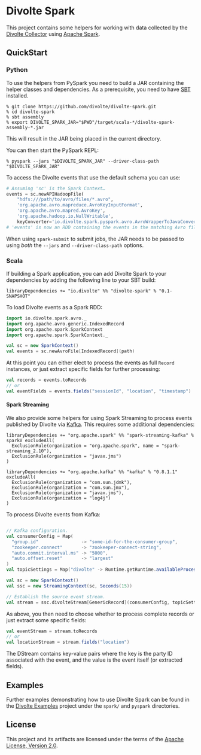 Divolte Spark
=============

This project contains some helpers for working with data collected by the
[Divolte Collector][1] using [Apache Spark][2].

QuickStart
----------

### Python

To use the helpers from PySpark you need to build a JAR containing the
helper classes and dependencies. As a prerequisite, you need to have
[SBT][3] installed.

    % git clone https://github.com/divolte/divolte-spark.git
    % cd divolte-spark
    % sbt assembly
    % export DIVOLTE_SPARK_JAR="$PWD"/target/scala-*/divolte-spark-assembly-*.jar

This will result in the JAR being placed in the current directory.

You can then start the PySpark REPL:

    % pyspark --jars "$DIVOLTE_SPARK_JAR" --driver-class-path "$DIVOLTE_SPARK_JAR"

To access the Divolte events that use the default schema you can use:

```python
# Assuming 'sc' is the Spark Context…
events = sc.newAPIHadoopFile(
    "hdfs:///path/to/avro/files/*.avro",
    'org.apache.avro.mapreduce.AvroKeyInputFormat',
    'org.apache.avro.mapred.AvroKey',
    'org.apache.hadoop.io.NullWritable',
    keyConverter='io.divolte.spark.pyspark.avro.AvroWrapperToJavaConverter').map(lambda (k,v): k)
# 'events' is now an RDD containing the events in the matching Avro files.
```

When using `spark-submit` to submit jobs, the JAR needs to be passed to
using *both* the `--jars` and `--driver-class-path` options.

### Scala

If building a Spark application, you can add Divolte Spark to your
dependencies by adding the following line to your SBT build:

    libraryDependencies += "io.divolte" %% "divolte-spark" % "0.1-SNAPSHOT"

To load Divolte events as a Spark RDD:

```scala
import io.divolte.spark.avro._
import org.apache.avro.generic.IndexedRecord
import org.apache.spark.SparkContext
import org.apache.spark.SparkContext._

val sc = new SparkContext()
val events = sc.newAvroFile[IndexedRecord](path)
```

At this point you can either elect to process the events as full
`Record` instances, or just extract specific fields for further processing:

```scala
val records = events.toRecords
// or
val eventFields = events.fields("sessionId", "location", "timestamp")
```

#### Spark Streaming

We also provide some helpers for using Spark Streaming to process events published
by Divolte via [Kafka][4]. This requires some additional dependencies:

    libraryDependencies += "org.apache.spark" %% "spark-streaming-kafka" % sparkV excludeAll(
      ExclusionRule(organization = "org.apache.spark", name = "spark-streaming_2.10"),
      ExclusionRule(organization = "javax.jms")
    )

    libraryDependencies += "org.apache.kafka" %% "kafka" % "0.8.1.1" excludeAll(
      ExclusionRule(organization = "com.sun.jdmk"),
      ExclusionRule(organization = "com.sun.jmx"),
      ExclusionRule(organization = "javax.jms"),
      ExclusionRule(organization = "log4j")
    )

To process Divolte events from Kafka:

```scala

// Kafka configuration.
val consumerConfig = Map(
  "group.id"                -> "some-id-for-the-consumer-group",
  "zookeeper.connect"       -> "zookeeper-connect-string",
  "auto.commit.interval.ms" -> "5000",
  "auto.offset.reset"       -> "largest"
)
val topicSettings = Map("divolte" -> Runtime.getRuntime.availableProcessors())

val sc = new SparkContext()
val ssc = new StreamingContext(sc, Seconds(15))

// Establish the source event stream.
val stream = ssc.divolteStream[GenericRecord](consumerConfig, topicSettings, StorageLevel.MEMORY_ONLY)
```

As above, you then need to choose whether to process complete records or
just extract some specific fields:

```scala
val eventStream = stream.toRecords
// or
val locationStream = stream.fields("location")
```

The DStream contains key-value pairs where the key is the party ID
associated with the event, and the value is the event itself (or extracted
fields).

Examples
--------

Further examples demonstrating how to use Divolte Spark can be found in the
[Divolte Examples][5] project under the `spark/` and `pyspark` directories.

License
-------

This project and its artifacts are licensed under the terms of the [Apache
License, Version 2.0][6].

  [1]: divolte/divolte-collector                        "Divolte Collector"
  [2]: http://spark.apache.org/                         "Apache Spark"
  [3]: http://www.scala-sbt.org/                        "SBT"
  [4]: http://kafka.apache.org/                         "Apache Kafka"
  [5]: divolte/divolte-examples                         "Divolte Examples"
  [6]: http://www.apache.org/licenses/LICENSE-2.0.html  "Apache License 2.0"
